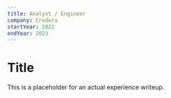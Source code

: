 ```yaml
---
title: Analyst / Engineer
company: Credera
startYear: 2022
endYear: 2023
---
```


# Title

This is a placeholder for an actual experience writeup.
